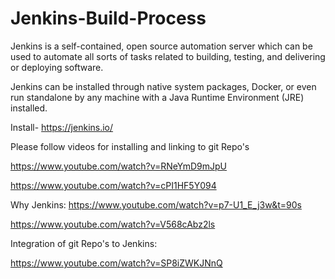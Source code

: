 # Jenkins-Build-Process

Jenkins is a self-contained, open source automation server which can be used to automate all sorts of tasks related to building, testing, and delivering or deploying software.

Jenkins can be installed through native system packages, Docker, or even run standalone by any machine with a Java Runtime Environment (JRE) installed.

Install-
https://jenkins.io/

Please follow videos for installing and linking to git Repo's

https://www.youtube.com/watch?v=RNeYmD9mJpU

https://www.youtube.com/watch?v=cPI1HF5Y094

Why Jenkins:
https://www.youtube.com/watch?v=p7-U1_E_j3w&t=90s

https://www.youtube.com/watch?v=V568cAbz2ls

Integration of git Repo's to Jenkins:

https://www.youtube.com/watch?v=SP8iZWKJNnQ
